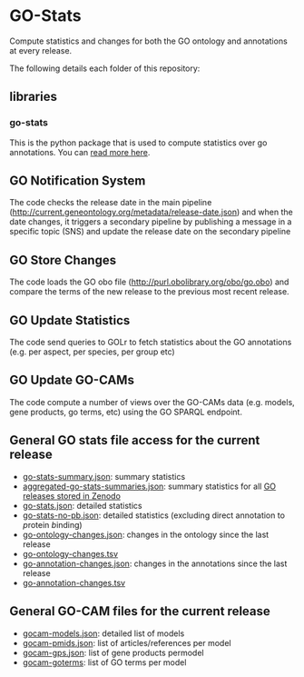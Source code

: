 # GO-Stats
Compute statistics and changes for both the GO ontology and annotations at every release.

The following details each folder of this repository:

## libraries

### go-stats
This is the python package that is used to compute statistics over go annotations. You can [read more here](libraries/go-stats/README.md).


## GO Notification System
The code checks the release date in the main pipeline (http://current.geneontology.org/metadata/release-date.json) and when the date changes, it triggers a secondary pipeline by publishing a message in a specific topic (SNS) and update the release date on the secondary pipeline

## GO Store Changes
The code loads the GO obo file (http://purl.obolibrary.org/obo/go.obo) and compare the terms of the new release to the previous most recent release.

## GO Update Statistics
The code send queries to GOLr to fetch statistics about the GO annotations (e.g. per aspect, per species, per group etc)

## GO Update GO-CAMs
The code compute a number of views over the GO-CAMs data (e.g. models, gene products, go terms, etc) using the GO SPARQL endpoint.

## General GO stats file access for the current release
* [go-stats-summary.json](http://current.geneontology.org/release_stats/go-stats-summary.json): summary statistics
* [aggregated-go-stats-summaries.json](http://current.geneontology.org/release_stats/aggregated-go-stats-summaries.json): summary statistics for all [GO releases stored in Zenodo](https://zenodo.org/record/3477535)
* [go-stats.json](http://current.geneontology.org/release_stats/go-stats.json): detailed statistics
* [go-stats-no-pb.json](http://current.geneontology.org/release_stats/go-stats-no-pb.json): detailed statistics (excluding direct annotation to *p*rotein *b*inding)
* [go-ontology-changes.json](http://current.geneontology.org/release_stats/go-ontology-changes.json): changes in the ontology since the last release
* [go-ontology-changes.tsv](http://current.geneontology.org/release_stats/go-ontology-changes.tsv)
* [go-annotation-changes.json](http://current.geneontology.org/release_stats/go-annotation-changes.json): changes in the annotations since the last release
* [go-annotation-changes.tsv](http://current.geneontology.org/release_stats/go-annotation-changes.tsv)

## General GO-CAM files for the current release
* [gocam-models.json](https://geneontology-public.s3.amazonaws.com/gocam/gocam-models.json): detailed list of models
* [gocam-pmids.json](https://geneontology-public.s3.amazonaws.com/gocam/gocam-pmids.json): list of articles/references per model
* [gocam-gps.json](https://geneontology-public.s3.amazonaws.com/gocam/gocam-gps.json): list of gene products permodel
* [gocam-goterms](https://geneontology-public.s3.amazonaws.com/gocam/gocam-goterms.json): list of GO terms per model
